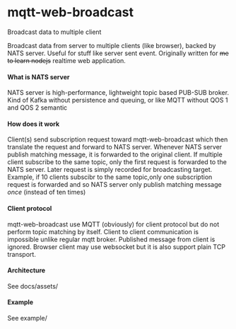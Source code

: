 # mqtt-web-broadcast
Broadcast data to multiple client

Broadcast data from server to multiple clients (like browser), backed by NATS server. Useful for stuff like server sent event. Originally written for ~~me to learn nodejs~~ realtime web application.

#### What is NATS server
NATS server is high-performance, lightweight topic based PUB-SUB broker. Kind of Kafka without persistence and queuing, or like MQTT without QOS 1 and QOS 2 semantic

#### How does it work
Client(s) send subscription request toward mqtt-web-broadcast which then translate the request and forward to NATS server. Whenever NATS server publish matching message, it is forwarded to the original client. If multiple client subscribe to the same topic, only the first request is forwarded to the NATS server. Later request is simply recorded for broadcasting target. Example, if 10 clients subscibr to the same topic,only one subscription request is forwarded and so NATS server only publish matching message *once* (instead of ten times)

#### Client protocol
mqtt-web-broadcast use MQTT (obviously) for client protocol but do not perform topic matching by itself. Client to client communication is impossible unlike regular mqtt broker. Published message from client is ignored. Browser client may use websocket but it is also support plain TCP transport.

#### Architecture
See docs/assets/

#### Example
See example/




